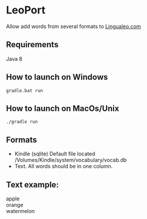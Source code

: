 LeoPort
=======
Allow add words from several formats to [Lingualeo.com](http://lingualeo.com/)

## Requirements
Java 8

## How to launch on Windows
```
gradle.bat run
```

## How to launch on MacOs/Unix
```
./gradle run
```

## Formats
- Kindle (sqlite) Default file located /Volumes/Kindle/system/vocabulary/vocab.db
- Text. All words should be in one column.

## Text example:
apple  
orange  
watermelon
